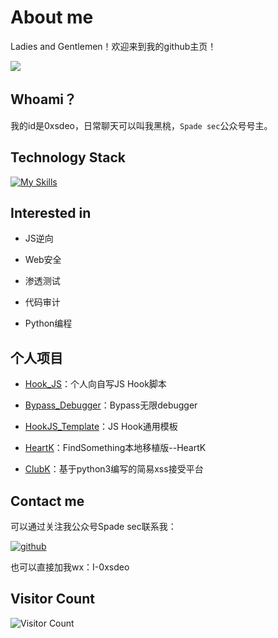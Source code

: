 # About me

Ladies and Gentlemen！欢迎来到我的github主页！

![](https://github-readme-stats.vercel.app/api?username=0xsdeo&show_icons=true&theme=radical#gh-dark-mode-only)

<h2>Whoami？</h2>

我的id是0xsdeo，日常聊天可以叫我黑桃，`Spade sec`公众号号主。

<h2>Technology Stack</h2>

[![My Skills](https://skillicons.dev/icons?i=html,css,js,py,php)](https://skillicons.dev)

<h2>Interested in</h2>

- JS逆向

- Web安全

- 渗透测试

- 代码审计

- Python编程

<h2>个人项目</h2>

- <a href="https://github.com/0xsdeo/Hook_JS">Hook_JS</a>：个人向自写JS Hook脚本

- <a href="https://github.com/0xsdeo/Bypass_Debugger">Bypass_Debugger</a>：Bypass无限debugger

- <a href="https://github.com/0xsdeo/HookJS_Template">HookJS_Template</a>：JS Hook通用模板

- <a href="https://github.com/0xsdeo/HeartK">HeartK</a>：FindSomething本地移植版--HeartK

- <a href="https://github.com/0xsdeo/ClubK">ClubK</a>：基于python3编写的简易xss接受平台

<h2>Contact me</h2>

可以通过关注我公众号Spade sec联系我：

[![github](http://116.62.119.244/test.png)](https://github.com/)

也可以直接加我wx：I-0xsdeo

<h2>Visitor Count</h2>

![Visitor Count](https://profile-counter.glitch.me/0xsdeo/count.svg)